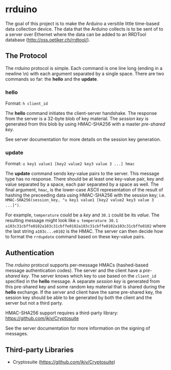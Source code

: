 # rrduino

The goal of this project is to make the Arduino a versitile little time-based data collection device. The data that the Arduino collects is to be sent of to a server over Ethernet where the data can be added to an RRDTool database (http://oss.oetiker.ch/rrdtool/).

## The Protocol

The _rrduino_ protocol is simple. Each command is one line long (ending in a newline \n) with each argument separated by a single space. There are two commands so far: the __hello__ and the __update__.

### __hello__

Format: `h client_id`

The __hello__ command initiates the client-server handshake. The response from the server is a 32-byte blob of key material. The _session key_ is generated from this blob by using HMAC-SHA256 with a master _pre-shared key_.

See server documentation for more details on the session key generation.

### __update__

Format: `u key1 value1 [key2 value2 key3 value 3 ...] hmac`

The __update__ command sends key-value pairs to the server.  This message type has no response. There should be at least one key-value pair, key and value separated by a space, each pair separated by a space as well. The final argument, `hmac`, is the lower-case ASCII representation of the result of hashing the preceeding data using HMAC-SHA256 with the session key; i.e. `HMAC-SHA256(session_key, "u key1 value1 [key2 value2 key3 value 3 ...]")`.

For example, `temperature` could be a _key_ and `30.1` could be its _value_. The resulting message might look like `u temperature 30.1 a103c31cbffe0102a103c31cbffe0102a103c31cbffe0102a103c31cbffe0102` where the last string `a103c...e0102` is the HMAC. The server can then decide how to format the `rrdupdate` command based on these key-value pairs.

## Authentication

The _rrduino_ protocol supports per-message HMACs (hashed-based message authentication codes). The server and the client have a _pre-shared key_. The server knows which key to use based on the `client_id` specified in the __hello__ message. A separate _session key_ is generated from this pre-shared key and some random key material that is shared during the __hello__ exchange.  If the server and client have the same pre-shared key, the session key should be able to be generated by both the client and the server but not a third party.

HMAC-SHA256 support requires a third-party library: https://github.com/jkiv/Cryptosuite

See the server documentation for more information on the signing of messages.

## Third-party Libraries 

* Cryptosuite (https://github.com/jkiv/Cryptosuite)